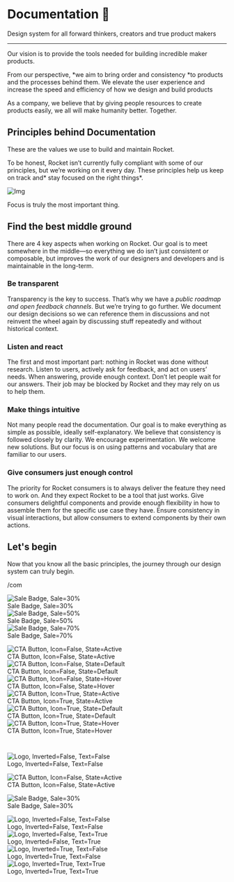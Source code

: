 
# Documentation 🚀

Design system for all forward thinkers, creators and true product makers

---

Our vision is to provide the tools needed for building incredible maker products.

From our perspective, *we aim to bring order and consistency *to products and the processes behind them. We elevate the user experience and increase the speed and efficiency of how we design and build products

As a company, we believe that by giving people resources to create products easily, we all will make humanity better. Together.

## Principles behind Documentation

These are the values we use to build and maintain Rocket.

To be honest, Rocket isn’t currently fully compliant with some of our principles, but we’re working on it every day. These principles help us keep on track and* stay focused on the right things*.

![Img](https://studio-assets.supernova.io/design-systems/14533/9289758a-6300-472a-bbc6-a57098081abf.jpeg)

Focus is truly the most important thing.

## Find the best middle ground

There are 4 key aspects when working on Rocket. Our goal is to meet somewhere in the middle—so everything we do isn’t just consistent or composable, but improves the work of our designers and developers and is maintainable in the long-term.

### Be transparent

Transparency is the key to success. That’s why we have a *public roadmap and open feedback channels*. But we’re trying to go further. We document our design decisions so we can reference them in discussions and not reinvent the wheel again by discussing stuff repeatedly and without historical context.

### Listen and react

The first and most important part: nothing in Rocket was done without research. Listen to users, actively ask for feedback, and act on users’ needs. When answering, provide enough context. Don’t let people wait for our answers. Their job may be blocked by Rocket and they may rely on us to help them.

### Make things intuitive

Not many people read the documentation. Our goal is to make everything as simple as possible, ideally self-explanatory. We believe that consistency is followed closely by clarity. We encourage experimentation. We welcome new solutions. But our focus is on using patterns and vocabulary that are familiar to our users.

### Give consumers just enough control

The priority for Rocket consumers is to always deliver the feature they need to work on. And they expect Rocket to be a tool that just works. Give consumers delightful components and provide enough flexibility in how to assemble them for the specific use case they have. Ensure consistency in visual interactions, but allow consumers to extend components by their own actions.

## Let's begin

Now that you know all the basic principles, the journey through our design system can truly begin.

/com

  
![Sale Badge, Sale=30%](https://studio-assets.supernova.io/design-systems/14533/c4406006-93c0-4a3a-a9ba-e1cbd8a77c11.png)  
Sale Badge, Sale=30%  
![Sale Badge, Sale=50%](https://studio-assets.supernova.io/design-systems/14533/8493feb5-a63f-4cea-804c-fa4e5482c4fe.png)  
Sale Badge, Sale=50%  
![Sale Badge, Sale=70%](https://studio-assets.supernova.io/design-systems/14533/02ba5dcc-e35d-4ece-a34e-696498a10d8a.png)  
Sale Badge, Sale=70%  


  
![CTA Button, Icon=False, State=Active](https://studio-assets.supernova.io/design-systems/14533/712d40fc-50d6-40bc-a65f-dc72556fecc4.png)  
CTA Button, Icon=False, State=Active  
![CTA Button, Icon=False, State=Default](https://studio-assets.supernova.io/design-systems/14533/3cb8027c-97c9-49b7-95eb-c6212811caf5.png)  
CTA Button, Icon=False, State=Default  
![CTA Button, Icon=False, State=Hover](https://studio-assets.supernova.io/design-systems/14533/096bd64a-a3f8-4361-a26b-77c45b57f5ee.png)  
CTA Button, Icon=False, State=Hover  
![CTA Button, Icon=True, State=Active](https://studio-assets.supernova.io/design-systems/14533/3d8f27e9-7a33-4f08-a75d-94c715daa2f0.png)  
CTA Button, Icon=True, State=Active  
![CTA Button, Icon=True, State=Default](https://studio-assets.supernova.io/design-systems/14533/828f9435-18ff-479c-ba85-3ad2e82c6eca.png)  
CTA Button, Icon=True, State=Default  
![CTA Button, Icon=True, State=Hover](https://studio-assets.supernova.io/design-systems/14533/bc988839-c24e-4c89-b0f9-72078ff5a04a.png)  
CTA Button, Icon=True, State=Hover  


```javascript  
  
```

  
![Logo, Inverted=False, Text=False](https://studio-assets.supernova.io/design-systems/14533/492eceae-6807-468e-b58a-12660422ae28.png)  
Logo, Inverted=False, Text=False  


  
  


  
![CTA Button, Icon=False, State=Active](https://studio-assets.supernova.io/design-systems/14533/712d40fc-50d6-40bc-a65f-dc72556fecc4.png)  
CTA Button, Icon=False, State=Active  


  
![Sale Badge, Sale=30%](https://studio-assets.supernova.io/design-systems/14533/c4406006-93c0-4a3a-a9ba-e1cbd8a77c11.png)  
Sale Badge, Sale=30%  


  
![Logo, Inverted=False, Text=False](https://studio-assets.supernova.io/design-systems/14533/492eceae-6807-468e-b58a-12660422ae28.png)  
Logo, Inverted=False, Text=False  
![Logo, Inverted=False, Text=True](https://studio-assets.supernova.io/design-systems/14533/9df0e075-f085-4f45-af3c-bd749ccad4db.png)  
Logo, Inverted=False, Text=True  
![Logo, Inverted=True, Text=False](https://studio-assets.supernova.io/design-systems/14533/c960efd0-5a6a-49ac-9533-325d8b80bb4b.png)  
Logo, Inverted=True, Text=False  
![Logo, Inverted=True, Text=True](https://studio-assets.supernova.io/design-systems/14533/f8d72663-2a5e-40d6-8f51-f253183ccadf.png)  
Logo, Inverted=True, Text=True  
